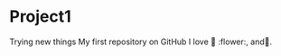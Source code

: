# Project1
Trying new things
My first repository on GitHub
I love :basketball: :flower:, and:shoe:.
